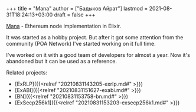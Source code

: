 +++
title = "Mana"
author = ["Бадыков Айрат"]
lastmod = 2021-08-31T18:24:13+03:00
draft = false
+++

[Mana](https://github.com/mana-ethereum/mana) - Ethereum node implementation in Elixir.

It was started as a hobby project. But after it got some attention from the community (POA Network) I've started working on it full time.

I've worked on it with a good team of developers for almost a year. Now it's abandoned but it can be used as a reference.

Related projects:

-   [ExRLP]({{<relref "20210831143205-exrlp.md#" >}})
-   [ExABI]({{<relref "20210831151627-exabi.md#" >}})
-   [BN]({{<relref "20210831153758-bn.md#" >}})
-   [ExSecp256k1]({{<relref "20210831153203-exsecp256k1.md#" >}})
